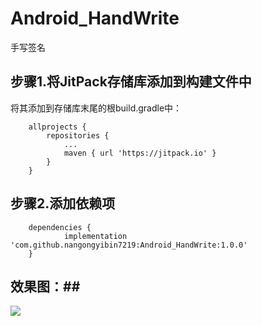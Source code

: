# Android_HandWrite
手写签名

## 步骤1.将JitPack存储库添加到构建文件中 ##

将其添加到存储库末尾的根build.gradle中：

    	allprojects {
			repositories {
				...
				maven { url 'https://jitpack.io' }
			}
		}

## 步骤2.添加依赖项 ##

    	dependencies {
		        implementation 'com.github.nangongyibin7219:Android_HandWrite:1.0.0'
		}


## 效果图：##

![](https://github.com/nangongyibin7219/Android_HandWrite/blob/master/1.gif?raw=true)